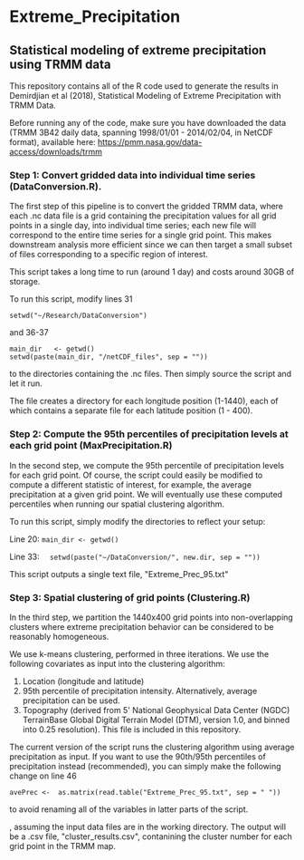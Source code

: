 # Extreme_Precipitation
## Statistical modeling of extreme precipitation using TRMM data

This repository contains all of the R code used to generate the results in Demirdjian et al (2018), Statistical Modeling of Extreme Precipitation with TRMM Data. 

Before running any of the code, make sure you have downloaded the data (TRMM 3B42 daily data, spanning 1998/01/01 - 2014/02/04, in NetCDF format), available here: https://pmm.nasa.gov/data-access/downloads/trmm

### Step 1: Convert gridded data into individual time series (DataConversion.R).

The first step of this pipeline is to convert the gridded TRMM data, where each .nc data file is a grid containing the precipitation values for all grid points in a single day, into individual time series; each new file will correspond to the entire time series for a single grid point. This makes downstream analysis more efficient since we can then target a small subset of files corresponding to a specific region of interest.

This script takes a long time to run (around 1 day) and costs around 30GB of storage. 

To run this script, modify lines 31

``` setwd("~/Research/DataConversion") ```

and 36-37

``` 
main_dir   <- getwd()
setwd(paste(main_dir, "/netCDF_files", sep = ""))
```
to the directories containing the .nc files. Then simply source the script and let it run.

The file creates a directory for each longitude position (1-1440), each of which contains a separate file for each latitude position (1 - 400). 

### Step 2: Compute the 95th percentiles of precipitation levels at each grid point (MaxPrecipitation.R)

In the second step, we compute the 95th percentile of precipitation levels for each grid point. Of course, the script could easily be modified to compute a different statistic of interest, for example, the average precipitation at a given grid point. We will eventually use these computed percentiles when running our spatial clustering algorithm.

To run this script, simply modify the directories to reflect your setup:

Line 20:
``` main_dir <- getwd() ```

Line 33:
```   setwd(paste("~/DataConversion/", new.dir, sep = "")) ```

This script outputs a single text file, "Extreme_Prec_95.txt"

### Step 3: Spatial clustering of grid points (Clustering.R)

In the third step, we partition the 1440x400 grid points into non-overlapping clusters where extreme precipitation behavior can be considered to be reasonably homogeneous.

We use k-means clustering, performed in three iterations. We use the following covariates as input into the clustering algorithm:
1. Location (longitude and latitude)
2. 95th percentile of precipitation intensity. Alternatively, average precipitation can be used.
3. Topography (derived from 5' National Geophysical Data Center (NGDC) TerrainBase Global Digital Terrain Model (DTM), version 1.0, and binned into 0.25 resolution). This file is included in this repository.

The current version of the script runs the clustering algorithm using average precipitation as input. If you want to use the 90th/95th percentiles of precipitation instead (recommended), you can simply make the following change on line 46

``` 
avePrec <-  as.matrix(read.table("Extreme_Prec_95.txt", sep = " "))
```
to avoid renaming all of the variables in latter parts of the script.

, assuming the input data files are in the working directory. The output will be a .csv file, "cluster_results.csv", contanining the cluster number for each grid point in the TRMM map.




